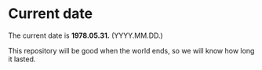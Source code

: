 # Current date

The current date is **1978.05.31.** (YYYY.MM.DD.)

This repository will be good when the world ends, so we will know how long it lasted.